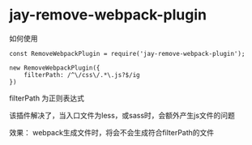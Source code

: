 # jay-remove-webpack-plugin


如何使用

```
const RemoveWebpackPlugin = require('jay-remove-webpack-plugin');

new RemoveWebpackPlugin({
    filterPath: /^\/css\/.*\.js?$/ig
})
```

filterPath 为正则表达式

该插件解决了，当入口文件为less，或sass时，会额外产生js文件的问题

效果： webpack生成文件时，将会不会生成符合filterPath的文件